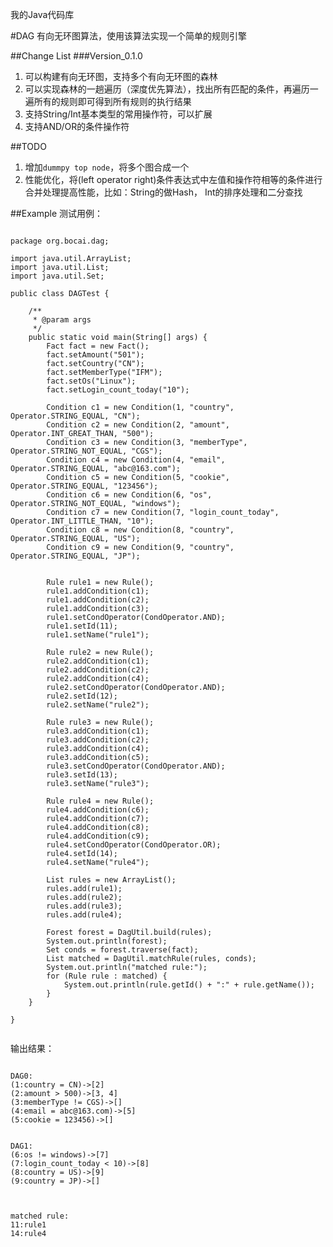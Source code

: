 我的Java代码库

#DAG
有向无环图算法，使用该算法实现一个简单的规则引擎

##Change List
###Version_0.1.0
1. 可以构建有向无环图，支持多个有向无环图的森林
2. 可以实现森林的一趟遍历（深度优先算法），找出所有匹配的条件，再遍历一遍所有的规则即可得到所有规则的执行结果
3. 支持String/Int基本类型的常用操作符，可以扩展
4. 支持AND/OR的条件操作符

##TODO
1. 增加`dummpy top node`，将多个图合成一个
2. 性能优化，将(left operator right)条件表达式中左值和操作符相等的条件进行合并处理提高性能，比如：String的做Hash，
Int的排序处理和二分查找

##Example
测试用例：
<pre><code>
package org.bocai.dag;

import java.util.ArrayList;
import java.util.List;
import java.util.Set;

public class DAGTest {

    /**
     * @param args
     */
    public static void main(String[] args) {
        Fact fact = new Fact();
        fact.setAmount("501");
        fact.setCountry("CN");
        fact.setMemberType("IFM");
        fact.setOs("Linux");
        fact.setLogin_count_today("10");

        Condition c1 = new Condition(1, "country", Operator.STRING_EQUAL, "CN");
        Condition c2 = new Condition(2, "amount", Operator.INT_GREAT_THAN, "500");
        Condition c3 = new Condition(3, "memberType", Operator.STRING_NOT_EQUAL, "CGS");
        Condition c4 = new Condition(4, "email", Operator.STRING_EQUAL, "abc@163.com");
        Condition c5 = new Condition(5, "cookie", Operator.STRING_EQUAL, "123456");
        Condition c6 = new Condition(6, "os", Operator.STRING_NOT_EQUAL, "windows");
        Condition c7 = new Condition(7, "login_count_today", Operator.INT_LITTLE_THAN, "10");
        Condition c8 = new Condition(8, "country", Operator.STRING_EQUAL, "US");
        Condition c9 = new Condition(9, "country", Operator.STRING_EQUAL, "JP");


        Rule rule1 = new Rule();
        rule1.addCondition(c1);
        rule1.addCondition(c2);
        rule1.addCondition(c3);
        rule1.setCondOperator(CondOperator.AND);
        rule1.setId(11);
        rule1.setName("rule1");

        Rule rule2 = new Rule();
        rule2.addCondition(c1);
        rule2.addCondition(c2);
        rule2.addCondition(c4);
        rule2.setCondOperator(CondOperator.AND);
        rule2.setId(12);
        rule2.setName("rule2");
        
        Rule rule3 = new Rule();
        rule3.addCondition(c1);
        rule3.addCondition(c2);
        rule3.addCondition(c4);
        rule3.addCondition(c5);
        rule3.setCondOperator(CondOperator.AND);
        rule3.setId(13);
        rule3.setName("rule3");
        
        Rule rule4 = new Rule();
        rule4.addCondition(c6);
        rule4.addCondition(c7);
        rule4.addCondition(c8);
        rule4.addCondition(c9);
        rule4.setCondOperator(CondOperator.OR);
        rule4.setId(14);
        rule4.setName("rule4");

        List<Rule> rules = new ArrayList<Rule>();
        rules.add(rule1);
        rules.add(rule2);
        rules.add(rule3);
        rules.add(rule4);

        Forest forest = DagUtil.build(rules);
        System.out.println(forest);
        Set<Integer> conds = forest.traverse(fact);
        List<Rule> matched = DagUtil.matchRule(rules, conds);
        System.out.println("matched rule:");
        for (Rule rule : matched) {
            System.out.println(rule.getId() + ":" + rule.getName());
        }
    }

}

</code></pre>

输出结果：
<pre><code>
DAG0:
(1:country = CN)->[2]
(2:amount > 500)->[3, 4]
(3:memberType != CGS)->[]
(4:email = abc@163.com)->[5]
(5:cookie = 123456)->[]


DAG1:
(6:os != windows)->[7]
(7:login_count_today < 10)->[8]
(8:country = US)->[9]
(9:country = JP)->[]



matched rule:
11:rule1
14:rule4
</code></pre>

